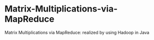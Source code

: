 # Matrix-Multiplications-via-MapReduce
Matrix Multiplications via MapReduce: realized by using Hadoop in Java
